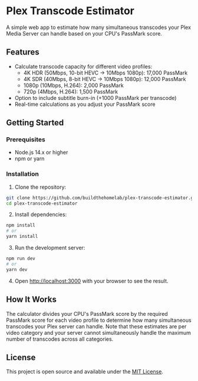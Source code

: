 # Plex Transcode Estimator

A simple web app to estimate how many simultaneous transcodes your Plex Media Server can handle based on your CPU's PassMark score.

## Features

- Calculate transcode capacity for different video profiles:
  - 4K HDR (50Mbps, 10-bit HEVC → 10Mbps 1080p): 17,000 PassMark
  - 4K SDR (40Mbps, 8-bit HEVC → 10Mbps 1080p): 12,000 PassMark
  - 1080p (10Mbps, H.264): 2,000 PassMark
  - 720p (4Mbps, H.264): 1,500 PassMark
- Option to include subtitle burn-in (+1000 PassMark per transcode)
- Real-time calculations as you adjust your PassMark score

## Getting Started

### Prerequisites

- Node.js 14.x or higher
- npm or yarn

### Installation

1. Clone the repository:
```bash
git clone https://github.com/buildthehomelab/plex-transcode-estimator.git
cd plex-transcode-estimator
```

2. Install dependencies:
```bash
npm install
# or
yarn install
```

3. Run the development server:
```bash
npm run dev
# or
yarn dev
```

4. Open [http://localhost:3000](http://localhost:3000) with your browser to see the result.

## How It Works

The calculator divides your CPU's PassMark score by the required PassMark score for each video profile to determine how many simultaneous transcodes your Plex server can handle. Note that these estimates are per video category and your server cannot simultaneously handle the maximum number of transcodes across all categories.


## License

This project is open source and available under the [MIT License](LICENSE).
